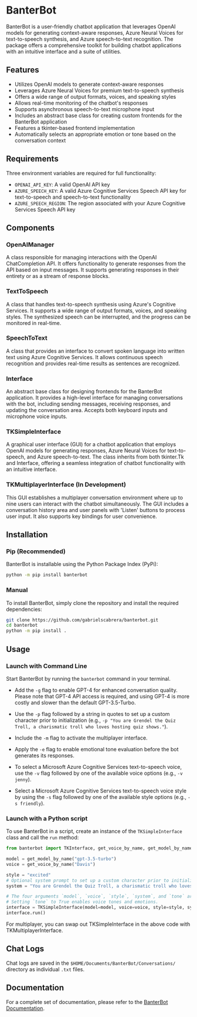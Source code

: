 # BanterBot

BanterBot is a user-friendly chatbot application that leverages OpenAI models for generating context-aware responses, Azure Neural Voices for text-to-speech synthesis, and Azure speech-to-text recognition. The package offers a comprehensive toolkit for building chatbot applications with an intuitive interface and a suite of utilities.

## Features

* Utilizes OpenAI models to generate context-aware responses
* Leverages Azure Neural Voices for premium text-to-speech synthesis
* Offers a wide range of output formats, voices, and speaking styles
* Allows real-time monitoring of the chatbot's responses
* Supports asynchronous speech-to-text microphone input
* Includes an abstract base class for creating custom frontends for the BanterBot application
* Features a tkinter-based frontend implementation
* Automatically selects an appropriate emotion or tone based on the conversation context

## Requirements

Three environment variables are required for full functionality:

* `OPENAI_API_KEY`: A valid OpenAI API key
* `AZURE_SPEECH_KEY`: A valid Azure Cognitive Services Speech API key for text-to-speech and speech-to-text functionality
* `AZURE_SPEECH_REGION`: The region associated with your Azure Cognitive Services Speech API key

## Components

### OpenAIManager

A class responsible for managing interactions with the OpenAI ChatCompletion API. It offers functionality to generate responses from the API based on input messages. It supports generating responses in their entirety or as a stream of response blocks.

### TextToSpeech

A class that handles text-to-speech synthesis using Azure's Cognitive Services. It supports a wide range of output formats, voices, and speaking styles. The synthesized speech can be interrupted, and the progress can be monitored in real-time.

### SpeechToText
A class that provides an interface to convert spoken language into written text using Azure Cognitive Services. It allows continuous speech recognition and provides real-time results as sentences are recognized.

### Interface

An abstract base class for designing frontends for the BanterBot application. It provides a high-level interface for managing conversations with the bot, including sending messages, receiving responses, and updating the conversation area. Accepts both keyboard inputs and microphone voice inputs.

### TKSimpleInterface

A graphical user interface (GUI) for a chatbot application that employs OpenAI models for generating responses, Azure Neural Voices for text-to-speech, and Azure speech-to-text. The class inherits from both tkinter.Tk and Interface, offering a seamless integration of chatbot functionality with an intuitive interface.

### TKMultiplayerInterface (In Development)

This GUI establishes a multiplayer conversation environment where up to nine users can interact with the chatbot simultaneously. The GUI includes a conversation history area and user panels with 'Listen' buttons to process user input. It also supports key bindings for user convenience.

## Installation

### Pip (Recommended)

BanterBot is installable using the Python Package Index (PyPi):

```bash
python -m pip install banterbot
```

### Manual

To install BanterBot, simply clone the repository and install the required dependencies:

```bash
git clone https://github.com/gabrielscabrera/banterbot.git
cd banterbot
python -m pip install .
```

## Usage

### Launch with Command Line

Start BanterBot by running the `banterbot` command in your terminal.

- Add the `-g` flag to enable GPT-4 for enhanced conversation quality. Please note that GPT-4 API access is required, and using GPT-4 is more costly and slower than the default GPT-3.5-Turbo.

- Use the `-p` flag followed by a string in quotes to set up a custom character prior to initialization (e.g., `-p "You are Grendel the Quiz Troll, a charismatic troll who loves hosting quiz shows."`).

- Include the `-m` flag to activate the multiplayer interface.

- Apply the `-e` flag to enable emotional tone evaluation before the bot generates its responses.

- To select a Microsoft Azure Cognitive Services text-to-speech voice, use the `-v` flag followed by one of the available voice options (e.g., `-v jenny`).

- Select a Microsoft Azure Cognitive Services text-to-speech voice style by using the `-s` flag followed by one of the available style options (e.g., `-s friendly`).

### Launch with a Python script

To use BanterBot in a script, create an instance of the `TKSimpleInterface` class and call the `run` method:

```python
from banterbot import TKInterface, get_voice_by_name, get_model_by_name

model = get_model_by_name("gpt-3.5-turbo")
voice = get_voice_by_name("Davis")

style = "excited"
# Optional system prompt to set up a custom character prior to initializing BanterBot.
system = "You are Grendel the Quiz Troll, a charismatic troll who loves to host quiz shows."

# The four arguments `model`, `voice`, `style`, `system`, and `tone` are optional.
# Setting `tone` to True enables voice tones and emotions.
interface = TKSimpleInterface(model=model, voice=voice, style=style, system=system, tone=True)
interface.run()
```

For multiplayer, you can swap out TKSimpleInterface in the above code with TKMultiplayerInterface.


## Chat Logs

Chat logs are saved in the `$HOME/Documents/BanterBot/Conversations/` directory as individual `.txt` files.

## Documentation

For a complete set of documentation, please refer to the [BanterBot Documentation](https://gabrielscabrera.github.io/BanterBot/).

